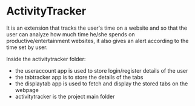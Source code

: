 # ActivityTracker
It is an extension that tracks the user's time on a website and so that the user can analyze how much time he/she spends on productive/entertainment websites, it also 
gives an alert according to the time set by user.


Inside the activitytracker folder:
- the useraccount app is used to store login/register details of the user
- the tabtracker app is to store the details of the tabs
- the displaytab app is used to fetch and display the stored tabs on the webpage
- activitytracker is the project main folder
